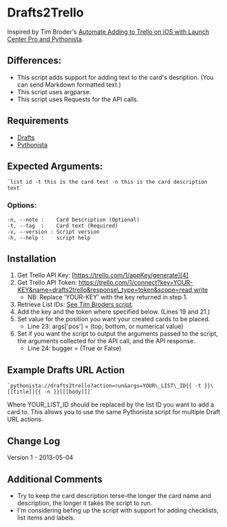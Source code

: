 # Drafts2Trello

Inspired by Tim Broder's [Automate Adding to Trello on iOS with Launch Center Pro and Pythonista][1].

## Differences:
 * This script adds support for adding text to the card's desription. (You can send Markdown formatted text.)
 * This script uses argparse.
 * This script uses Requests for the API calls.

## Requirements

* [Drafts][2]
* [Pythonista][3]
## Expected Arguments:

	`list id -t this is the card text -n this is the card description text`

### Options:

	-n, --note :    Card Description (Optional)    
	-t, --tag  :    Card text (Required)  
	-v, --version : Script version  
	-h, --help :    script help  

## Installation
1. Get Trello API Key: [https://trello.com/1/appKey/generate][4]
2. Get Trello API Token:  https://trello.com/1/connect?key=YOUR-KEY&name=drafts2trello&response\_type=token&scope=read,write 
	* NB: Replace 'YOUR-KEY' with the key returned in step 1.
3. Retrieve List IDs: [See Tim Broders script][5].
4. Add the key and the token where specified below. (Lines 19 and 21.)
5. Set value for the position you want your created cards to be placed.
	* Line 23: args\['pos'] = (top, bottom, or numerical value)
6. Set if you want the script to output the arguments passed to the script,
the arguments collected for the API call, and the API response.
	* Line 24: bugger = (True or False)

## Example Drafts URL Action

	`pythonista://drafts2trello?action=run&args=YOUR\_LIST\_ID{{ -t }}\[[title]]{{ -n }}[[[body]]]`

Where YOUR\_LIST\_ID should be replaced by the list ID you want to add a card to. This allows you to use the same Pythonista script for multiple Draft URL actions.

## Change Log

Version 1 - 2013-05-04

## Additional Comments

* Try to keep the card description terse–the longer the card name and description, the longer it takes the script to run.
* I'm considering befing up the script with support for adding checklists, list items and labels.


[1]:	http://timbroder.com/2013/03/automating-adding-to-trello-on-ios.html
[2]:	http://agiletortoise.com/drafts/
[3]:	http://omz-software.com/pythonista/
[4]:	https://trello.com/1/appKey/generate
[5]:	http://timbroder.com/2013/03/automating-adding-to-trello-on-ios.html
